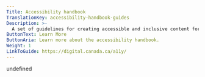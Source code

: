 ```yaml
---
Title: Accessibility handbook
TranslationKey: accessibility-handbook-guides
Description: >-
  A set of guidelines for creating accessible and inclusive content for people with disabilities.
ButtonText: Learn More
ButtonAria: Learn more about the accessibility handbook.
Weight: 1
LinkToGuide: https://digital.canada.ca/a11y/
---
```


undefined

